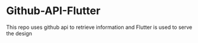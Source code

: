 # Github-API-Flutter
This repo uses github api to retrieve information and Flutter is used to serve the design
